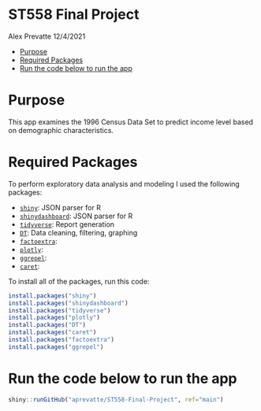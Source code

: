 ST558 Final Project
================
Alex Prevatte
12/4/2021

-   [Purpose](#purpose)
-   [Required Packages](#required-packages)
-   [Run the code below to run the
    app](#run-the-code-below-to-run-the-app)

# Purpose

This app examines the 1996 Census Data Set to predict income level based
on demographic characteristics.

# Required Packages

To perform exploratory data analysis and modeling I used the following
packages:

-   [`shiny`](https://cran.r-project.org/web/packages/jsonlite/): JSON
    parser for R
-   [`shinydashboard`](https://cran.r-project.org/web/packages/jsonlite/):
    JSON parser for R
-   [`tidyverse`](https://cran.r-project.org/web/packages/knitr/index.html):
    Report generation
-   [`DT`](https://www.tidyverse.org/): Data cleaning, filtering,
    graphing
-   [`factoextra`](https://cran.r-project.org/web/packages/RCurl/RCurl.pdf):
-   [`plotly`](https://cran.r-project.org/web/packages/RCurl/RCurl.pdf):
-   [`ggrepel`](https://cran.r-project.org/web/packages/RCurl/RCurl.pdf):
-   [`caret`](https://cran.r-project.org/web/packages/RCurl/RCurl.pdf):

To install all of the packages, run this code:

``` r
install.packages("shiny")
install.packages("shinydashboard")
install.packages("tidyverse")
install.packages("plotly")
install.packages("DT")
install.packages("caret")
install.packages("factoextra")
install.packages("ggrepel")
```

# Run the code below to run the app

``` r
shiny::runGitHub("aprevatte/ST558-Final-Project", ref="main")
```
